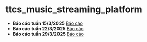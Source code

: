 # ttcs_music_streaming_platform

- **Báo cáo tuần 15/3/2025** [Báo cáo](https://drive.google.com/file/d/1boFAYer0jrOD2NV0T9_vcFtlw5i4yIYh/view?usp=sharing)
- **Báo cáo tuần 22/3/2025** [Báo cáo](https://drive.google.com/file/d/109zTewGYVZBALweaRH3liVZEwOJIX_k8/view?usp=sharing)
- **Báo cáo tuần 29/3/2025** [Báo cáo](https://drive.google.com/file/d/1xEmYecjVXI-Kl0TInBPKYCm7gOw1TDZ2/view?usp=sharing)
